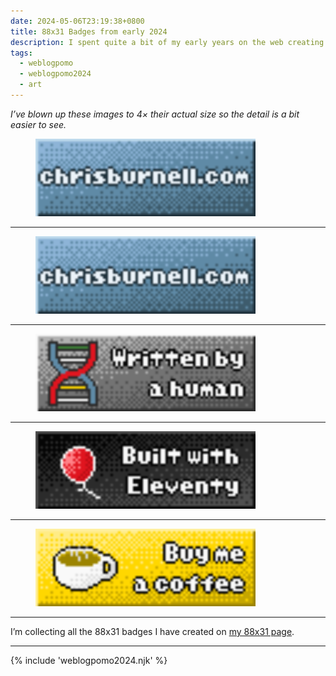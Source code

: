```yaml
---
date: 2024-05-06T23:19:38+0800
title: 88x31 Badges from early 2024
description: I spent quite a bit of my early years on the web creating pixel art, and it’s been fun to get back into it. Here are a couple of badges I made for the footer of my site this year.
tags:
  - weblogpomo
  - weblogpomo2024
  - art
---
```


*I’ve blown up these images to 4&times; their actual size so the detail is a bit easier to see.*

<figure class=" [ requires-motion ] ">
	<img src="/images/animated/88x31.gif" alt="chrisburnell.com 88x31 animated badge" width="352" height="124" loading="lazy" decoding="async" class=" [ pixelated ] " style="border-radius: 0;">
</figure>

<hr class=" [ requires-motion ] " style="--rule-space: var(--size-medium);">

<figure>
	<img src="/images/88x31.png" alt="chrisburnell.com 88x31 badge" width="352" height="124" loading="lazy" decoding="async" class=" [ pixelated ] " style="border-radius: 0;">
</figure>

<hr style="--rule-space: var(--size-medium);">

<figure>
	<img src="/images/written-by-a-human.png" alt="Written by a human badge" width="352" height="124" loading="lazy" decoding="async" class=" [ pixelated ] " style="border-radius: 0;">
</figure>

<hr style="--rule-space: var(--size-medium);">

<figure>
	<img src="/images/built-with-eleventy.png" alt="Built with Eleventy badge" width="352" height="124" loading="lazy" decoding="async" class=" [ pixelated ] " style="border-radius: 0;">
</figure>

<hr style="--rule-space: var(--size-medium);">

<figure>
	<img src="/images/buy-me-a-coffee.png" alt="Buy me a coffee badge" width="352" height="124" loading="lazy" decoding="async" class=" [ pixelated ] " style="border-radius: 0;">
</figure>

<hr style="--rule-space: var(--size-medium);">

I’m collecting all the 88x31 badges I have created on [my 88x31 page](/88x31/).

--------

{% include 'weblogpomo2024.njk' %}
